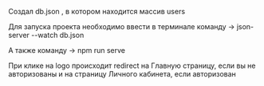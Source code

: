 Создал db.json , в котором находится массив users

Для запуска проекта необходимо ввести в терминале команду -> json-server --watch db.json

А также команду -> npm run serve

При клике на logo происходит redirect на Главную страницу, если вы не авторизованы и на страницу Личного кабинета, если авторизован
